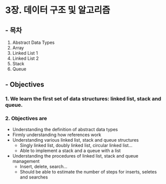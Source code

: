 # 3장. 데이터 구조 및 알고리즘

## - 목차
1. Abstract Data Types
2. Array
3. Linked List 1
4. Linked List 2
5. Stack
6. Queue

## - Objectives
### 1. We learn the first set of data structures: linked list, stack and queue.
### 2. Objectives are
* Understanding the definition of abstract data types
* Firmly understanding how references work
* Understanding various linked list, stack and queue structures
	* Singly linked list, doubly linked list, circular linked list...
	* Able to implement a stack and a queue with a list
* Understanding the procedures of linked list, stack and queue management
	* Insert, delete, search...
	* Should be able to estimate the number of steps for inserts, seletes and searches

